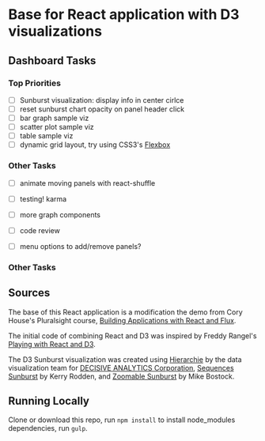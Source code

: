 Base for React application with D3 visualizations 
======

## Dashboard Tasks
### Top Priorities 
- [ ] Sunburst visualization: display info in center cirlce
- [ ] reset sunburst chart opacity on panel header click
- [ ] bar graph sample viz
- [ ] scatter plot sample viz
- [ ] table sample viz
- [ ] dynamic grid layout, try using CSS3's [Flexbox](https://developer.mozilla.org/en-US/docs/Web/CSS/CSS_Flexible_Box_Layout/Using_CSS_flexible_boxes)

### Other Tasks
- [ ] animate moving panels with react-shuffle
- [ ] testing! karma
- [ ] more graph components
- [ ] code review
- [ ] menu options to add/remove panels?


### Other Tasks

## Sources 
The base of this React application is a modification the demo from Cory House's Pluralsight course, [Building Applications with React and Flux](https://www.pluralsight.com/courses/react-flux-building-applications). 

The initial code of combining React and D3 was inspired by Freddy Rangel's [Playing with React and D3](https://github.com/freddyrangel/playing-with-react-and-d3).

The D3 Sunburst visualization was created using [Hierarchie](https://github.com/mlvl/Hierarchie) by the data visualization team for [DECISIVE ANALYTICS Corporation](http://www.dac.us), [Sequences Sunburst](http://bl.ocks.org/kerryrodden/7090426) by Kerry Rodden, and [Zoomable Sunburst](http://bl.ocks.org/mbostock/4348373) by Mike Bostock.

## Running Locally 
Clone or download this repo, run `npm install` to install node_modules dependencies, run `gulp`. 

